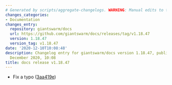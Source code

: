 ```yaml
---
# Generated by scripts/aggregate-changelogs. WARNING: Manual edits to this files will be overwritten.
changes_categories:
- Documentation
changes_entry:
  repository: giantswarm/docs
  url: https://github.com/giantswarm/docs/releases/tag/v1.18.47
  version: 1.18.47
  version_tag: v1.18.47
date: '2020-12-10T10:08:48'
description: Changelog entry for giantswarm/docs version 1.18.47, published on 10
  December 2020, 10:08
title: docs release v1.18.47
---
```


- Fix a typo ([3aa419e](https://github.com/giantswarm/docs/commit/3aa419e549b3b69f6e40d5014bb43d70d1660ddf))
